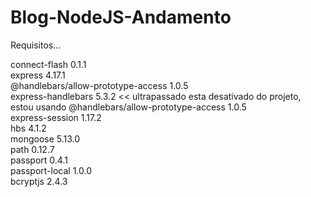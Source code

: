 # Blog-NodeJS-Andamento
Requisitos...

connect-flash 0.1.1 <br>
express 4.17.1 <br>
@handlebars/allow-prototype-access 1.0.5 <br>
express-handlebars 5.3.2 << ultrapassado esta desativado do projeto, estou usando @handlebars/allow-prototype-access 1.0.5 <br>
express-session 1.17.2 <br>
hbs 4.1.2 <br>
mongoose 5.13.0 <br>
path  0.12.7 <br>
passport 0.4.1 <br>
passport-local 1.0.0 <br>
bcryptjs 2.4.3 <br>
